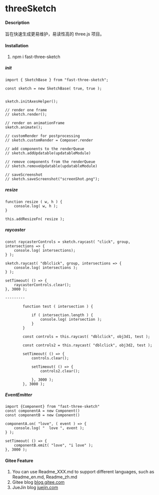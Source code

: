 # threeSketch

#### Description
旨在快速生成更易维护，易读性高的 three.js 项目。


#### Installation

1.  npm i fast-three-sketch

##### init

```
import { SketchBase } from "fast-three-sketch";

const sketch = new SketchBase( true, true );


sketch.initAxesHelper();

// render one frame
// sketch.render();

// render on animationFrame
sketch.animate();

// customRender for postprocessing
// sketch.customRender = Composer.render

// add components to the renderQueue 
// sketch.addUpdatable(updatableModule)

// remove components from the renderQueue
// sketch.removeUpdatable(updatableModule)

// saveScreenshot
// sketch.saveScreenshot("screenShot.png");

```
##### resize 
```
function resize ( w, h ) {
    console.log( w, h );
}

this.addResizeFn( resize );

```

##### raycaster 
```
const raycasterControls = sketch.raycast( "click", group, intersections => {
    console.log( intersections);
} );

sketch.raycast( "dblclick", group, intersections => {
    console.log( intersections );
} );

setTimeout( () => {
    raycasterControls.clear();
}, 3000 );

---------

        function test ( intersection ) {

            if ( intersection.length ) {
                console.log( intersection );
            }
        }

        const controls = this.raycast( "dblclick", obj3d1, test );

        const controls2 = this.raycast( "dblclick", obj3d2, test );

        setTimeout( () => {
            controls.clear();

            setTimeout( () => {
                controls2.clear();

            }, 3000 );
        }, 3000 );

```

##### EventEmitter
```
import {Component} from "fast-three-sketch"
const componentA = new Component()
const componentB = new Component()

componentA.on( "love", ( event ) => {
    console.log( "  love ", event );
} );

setTimeout( () => {
    componentB.emit( "love", "i love" );
}, 3000 );
```


#### Gitee Feature

1.  You can use Readme\_XXX.md to support different languages, such as Readme\_en.md, Readme\_zh.md
2.  Gitee blog [blog.gitee.com](https://gitee.com/yjsdszz/three-sketch)
3.  JueJin blog [juejin.com](https://juejin.cn/user/1834441468557735)
